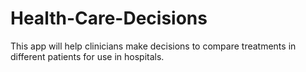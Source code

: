 # Health-Care-Decisions
This app will help clinicians make decisions to compare treatments in different patients for use in hospitals.
